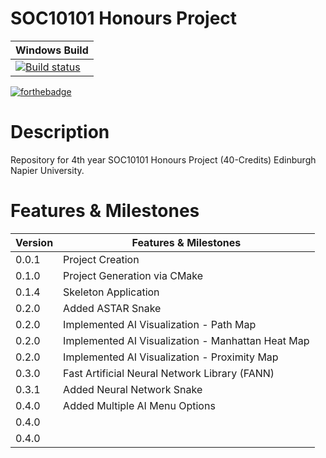 # SOC10101 Honours Project

| Windows Build |
| ------------- |
| [![Build status](https://ci.appveyor.com/api/projects/status/9qjoo2lcwynlibd7?svg=true)](https://ci.appveyor.com/project/alexbarker/soc10101-honours-project) |  |

[![forthebadge](https://forthebadge.com/images/badges/built-with-science.svg)](https://forthebadge.com)

# Description

Repository for 4th year SOC10101 Honours Project (40-Credits) Edinburgh Napier University.

# Features & Milestones

| Version | Features & Milestones |
| ------ | ------ |
| 0.0.1 | Project Creation |
| 0.1.0 | Project Generation via CMake |
| 0.1.4 | Skeleton Application |
| 0.2.0 | Added ASTAR Snake |
| 0.2.0 | Implemented AI Visualization - Path Map |
| 0.2.0 | Implemented AI Visualization - Manhattan Heat Map |
| 0.2.0 | Implemented AI Visualization - Proximity Map |
| 0.3.0 | Fast Artificial Neural Network Library (FANN) |
| 0.3.1 | Added Neural Network Snake |
| 0.4.0 | Added Multiple AI Menu Options |
| 0.4.0 |  |
| 0.4.0 |  |

